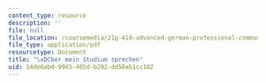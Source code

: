 ```yaml
---
content_type: resource
description: ''
file: null
file_location: /coursemedia/21g-410-advanced-german-professional-communication-spring-2017/14de6abd99d3405db292dd58ab1cc182_21G_410s17_W05_M11.pdf
file_type: application/pdf
resourcetype: Document
title: "\xDCber mein Studium sprechen"
uid: 14de6abd-99d3-405d-b292-dd58ab1cc182
---
```

